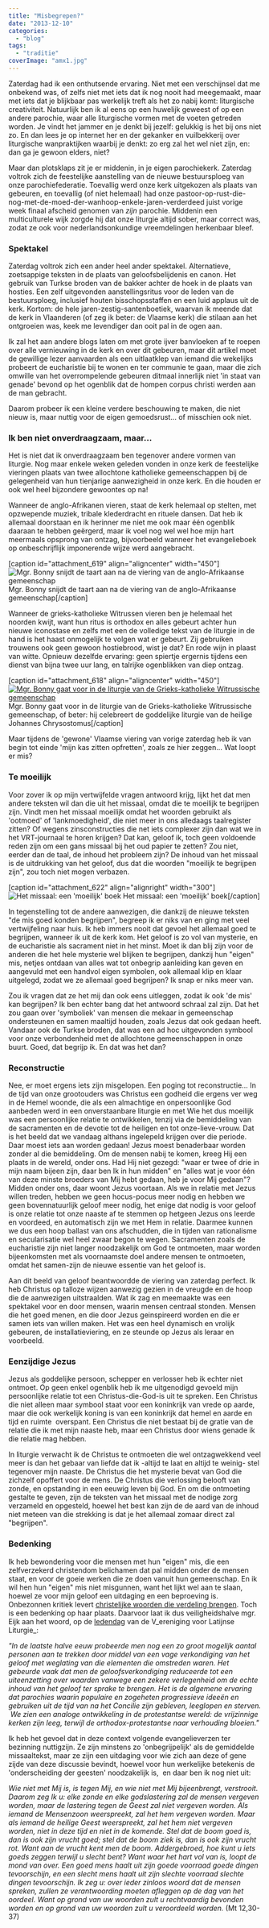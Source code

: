 ```yaml
---
title: "Misbegrepen?"
date: "2013-12-10"
categories: 
  - "blog"
tags: 
  - "traditie"
coverImage: "amx1.jpg"
---
```


Zaterdag had ik een onthutsende ervaring. Niet met een verschijnsel dat me onbekend was, of zelfs niet met iets dat ik nog nooit had meegemaakt, maar met iets dat je blijkbaar pas werkelijk treft als het zo nabij komt: liturgische creativiteit. Natuurlijk ben ik al eens op een huwelijk geweest of op een andere parochie, waar alle liturgische vormen met de voeten getreden worden. Je vindt het jammer en je denkt bij jezelf: gelukkig is het bij ons niet zo. En dan lees je op internet her en der gekanker en vuilbekkerij over liturgische wanpraktijken waarbij je denkt: zo erg zal het wel niet zijn, en: dan ga je gewoon elders, niet?

Maar dan plotsklaps zit je er middenin, in je eigen parochiekerk. Zaterdag voltrok zich de feestelijke aanstelling van de nieuwe bestuursploeg van onze parochiefederatie. Toevallig werd onze kerk uitgekozen als plaats van gebeuren, en toevallig (of niet helemaal) had onze pastoor-op-rust-die-nog-met-de-moed-der-wanhoop-enkele-jaren-verderdeed juist vorige week finaal afscheid genomen van _zijn_ parochie. Middenin een multiculturele wijk zorgde hij dat onze liturgie altijd sober, maar correct was, zodat ze ook voor nederlandsonkundige vreemdelingen herkenbaar bleef.

### Spektakel

Zaterdag voltrok zich een ander heel ander spektakel. Alternatieve, zoetsappige teksten in de plaats van geloofsbelijdenis en canon. Het gebruik van Turkse broden van de bakker achter de hoek in de plaats van hosties. Een zelf uitgevonden aanstellingsritus voor de leden van de bestuursploeg, inclusief houten bisschopsstaffen en een luid applaus uit de kerk. Kortom: de hele jaren-zestig-santenboetiek, waarvan ik meende dat de kerk in Vlaanderen (of zeg ik beter: de Vlaamse kerk) die stilaan aan het ontgroeien was, keek me levendiger dan ooit pal in de ogen aan.

Ik zal het aan andere blogs laten om met grote ijver banvloeken af te roepen over alle vernieuwing in de kerk en over dit gebeuren, maar dit artikel moet de gewillige lezer aanvaarden als een uitlaatklep van iemand die wekelijks probeert de eucharistie bij te wonen en ter communie te gaan, maar die zich omwille van het overrompelende gebeuren ditmaal innerlijk niet 'in staat van genade' bevond op het ogenblik dat de hompen corpus christi werden aan de man gebracht.

Daarom probeer ik een kleine verdere beschouwing te maken, die niet nieuw is, maar nuttig voor de eigen gemoedsrust... of misschien ook niet.

### Ik ben niet onverdraagzaam, maar...

Het is niet dat ik onverdraagzaam ben tegenover andere vormen van liturgie. Nog maar enkele weken geleden vonden in onze kerk de feestelijke vieringen plaats van twee allochtone katholieke gemeenschappen bij de gelegenheid van hun tienjarige aanwezigheid in onze kerk. En die houden er ook wel heel bijzondere gewoontes op na!

Wanneer de anglo-Afrikanen vieren, staat de kerk helemaal op stelten, met opzwepende muziek, tribale klederdracht en rituele dansen. Dat heb ik allemaal doorstaan en ik herinner me niet me ook maar één ogenblik daaraan te hebben geërgerd, maar ik voel nog wel wel hoe mijn hart meermaals opsprong van ontzag, bijvoorbeeld wanneer het evangelieboek op onbeschrijflijk imponerende wijze werd aangebracht.

\[caption id="attachment\_619" align="aligncenter" width="450"\]![Mgr. Bonny snijdt de taart aan na de viering van de anglo-Afrikaanse gemeenschap](images/naamloos.png) Mgr. Bonny snijdt de taart aan na de viering van de anglo-Afrikaanse gemeenschap\[/caption\]

Wanneer de grieks-katholieke Witrussen vieren ben je helemaal het noorden kwijt, want hun ritus is orthodox en alles gebeurt achter hun nieuwe iconostase en zelfs met een de volledige tekst van de liturgie in de hand is het haast onmogelijk te volgen wat er gebeurt. Zij gebruiken trouwens ook geen gewoon hostiebrood, wist je dat? En rode wijn in plaast van witte. Opnieuw dezelfde ervaring: geen spiertje ergernis tijdens een dienst van bijna twee uur lang, en talrijke ogenblikken van diep ontzag.

\[caption id="attachment\_618" align="aligncenter" width="450"\][![Mgr. Bonny gaat voor in de liturgie van de Grieks-katholieke Witrussische gemeenschap](images/dsc_01491.jpg)](/wp-content/uploads/2014/12/dsc_01491.jpg) Mgr. Bonny gaat voor in de liturgie van de Grieks-katholieke Witrussische gemeenschap, of beter: hij celebreert de goddelijke liturgie van de heilige Johannes Chrysostomus\[/caption\]

Maar tijdens de 'gewone' Vlaamse viering van vorige zaterdag heb ik van begin tot einde 'mijn kas zitten opfretten', zoals ze hier zeggen… Wat loopt er mis?

### Te moeilijk

Voor zover ik op mijn vertwijfelde vragen antwoord krijg, lijkt het dat men andere teksten wil dan die uit het missaal, omdat die te moeilijk te begrijpen zijn. Vindt men het missaal moeilijk omdat het woorden gebruikt als 'ootmoed' of 'lankmoedigheid', die niet meer in ons alledaags taalregister zitten? Of wegens zinsconstructies die net iets complexer zijn dan wat we in het VRT-journaal te horen krijgen? Dat kan, geloof ik, toch geen voldoende reden zijn om een gans missaal bij het oud papier te zetten? Zou niet, eerder dan de taal, de inhoud het probleem zijn? De inhoud van het missaal is de uitdrukking van het geloof, dus dat die woorden "moeilijk te begrijpen zijn", zou toch niet mogen verbazen.

\[caption id="attachment\_622" align="alignright" width="300"\]![Het missaal: een 'moeilijk' boek](/wp-content/uploads/2014/12/amx1.jpg?w=300) Het missaal: een 'moeilijk' boek\[/caption\]

In tegenstelling tot de andere aanwezigen, die dankzij de nieuwe teksten "de mis goed konden begrijpen", begreep ik er niks van en ging met veel vertwijfeling naar huis. Ik heb immers nooit dat gevoel het allemaal goed te begrijpen, wanneer ik uit de kerk kom. Het geloof is zo vol van mysterie, en de eucharistie als sacrament niet in het minst. Moet ik dan blij zijn voor de anderen die het hele mysterie wel blijken te begrijpen, dankzij hun "eigen" mis, netjes ontdaan van alles wat tot onbegrip aanleiding kan geven en aangevuld met een handvol eigen symbolen, ook allemaal klip en klaar uitgelegd, zodat we ze allemaal goed begrijpen? Ik snap er niks meer van.

Zou ik vragen dat ze het mij dan ook eens uitleggen, zodat ik ook 'de mis' kan begrijpen? Ik ben echter bang dat het antwoord schraal zal zijn. Dat het zou gaan over 'symboliek' van mensen die mekaar in gemeenschap ondersteunen en samen maaltijd houden, zoals Jezus dat ook gedaan heeft. Vandaar ook de Turkse broden, dat was een ad hoc uitgevonden symbool voor onze verbondenheid met de allochtone gemeenschappen in onze buurt. Goed, dat begrijp ik. En dat was het dan?

### Reconstructie

Nee, er moet ergens iets zijn misgelopen. Een poging tot reconstructie… In de tijd van onze grootouders was Christus een godheid die ergens ver weg in de Hemel woonde, die als een almachtige en onpersoonlijke God aanbeden werd in een onverstaanbare liturgie en met Wie het dus moeilijk was een persoonlijke relatie te ontwikkelen, tenzij via de bemiddeling van de sacramenten en de devotie tot de heiligen en tot onze-lieve-vrouw. Dat is het beeld dat we vandaag althans ingelepeld krijgen over die periode. Daar moest iets aan worden gedaan! Jezus moest benaderbaar worden zonder al die bemiddeling. Om de mensen nabij te komen, kreeg Hij een plaats in de wereld, onder ons. Had Hij niet gezegd: "waar er twee of drie in mijn naam bijeen zijn, daar ben Ik in hun midden" en "alles wat je voor één van deze minste broeders van Mij hebt gedaan, heb je voor Mij gedaan"? Midden onder ons, daar woont Jezus voortaan. Als we in relatie met Jezus willen treden, hebben we geen hocus-pocus meer nodig en hebben we geen bovennatuurlijk geloof meer nodig, het enige dat nodig is voor geloof is onze relatie tot onze naaste af te stemmen op hetgeen Jezus ons leerde en voordeed, en automatisch zijn we met Hem in relatie. Daarmee kunnen we dus een hoop ballast van ons afschudden, die in tijden van rationalisme en secularisatie wel heel zwaar begon te wegen. Sacramenten zoals de eucharistie zijn niet langer noodzakelijk om God te ontmoeten, maar worden bijeenkomsten met als voornaamste doel andere mensen te ontmoeten, omdat het samen-zijn de nieuwe essentie van het geloof is.

Aan dit beeld van geloof beantwoordde de viering van zaterdag perfect. Ik heb Christus op talloze wijzen aanwezig gezien in de vreugde en de hoop die de aanwezigen uitstraalden. Wat ik zag en meemaakte was een spektakel voor en door mensen, waarin mensen centraal stonden. Mensen die het goed menen, en die door Jezus geinspireerd worden en die er samen iets van willen maken. Het was een heel dynamisch en vrolijk gebeuren, de installatieviering, en ze steunde op Jezus als leraar en voorbeeld.

### Eenzijdige Jezus

Jezus als goddelijke persoon, schepper en verlosser heb ik echter niet ontmoet. Op geen enkel ogenblik heb ik me uitgenodigd gevoeld mijn persoonlijke relatie tot een Christus-die-God-is uit te spreken. Een Christus die niet alleen maar symbool staat voor een koninkrijk van vrede op aarde, maar die ook werkelijk koning is van een koninkrijk dat hemel en aarde en tijd en ruimte  overspant. Een Christus die niet bestaat bij de gratie van de relatie die ik met mijn naaste heb, maar een Christus door wiens genade ik die relatie mag hebben.

In liturgie verwacht ik de Christus te ontmoeten die wel ontzagwekkend veel meer is dan het gebaar van liefde dat ik -altijd te laat en altijd te weinig- stel tegenover mijn naaste. De Christus die het mysterie bevat van God die zichzelf opoffert voor de mens. De Christus die verlossing belooft van zonde, en opstanding in een eeuwig leven bij God. En om die ontmoeting gestalte te geven, zijn de teksten van het missaal met de nodige zorg verzameld en opgesteld, hoewel het best kan zijn de de aard van de inhoud niet meteen van die strekking is dat je het allemaal zomaar direct zal "begrijpen".

### Bedenking

Ik heb bewondering voor die mensen met hun "eigen" mis, die een zelfverzekerd christendom belichamen dat pal midden onder de mensen staat, en voor de goeie werken die ze doen vanuit hun gemeenschap. En ik wil hen hun "eigen" mis niet misgunnen, want het lijkt wel aan te slaan, hoewel ze voor mijn geloof een uitdaging en een beproeving is. Onbezonnen kritiek levert [christelijke woorden die verdeling brengen](http://www.rkdocumenten.nl/rkdocs/index.php?mi=680&nws=2302). Toch is een bedenking op haar plaats. Daarvoor laat ik dus veiligheidshalve mgr. Eijk aan het woord, op de [ledendag](http://vwhll.romanliturgy.org/2013.html) van de V_ereniging voor Latijnse Liturgie_:

_"In de laatste halve eeuw probeerde men nog een zo groot mogelijk aantal personen aan te trekken door middel van een vage verkondiging van het geloof met weglating van die elementen die omstreden waren. Het gebeurde vaak dat men de geloofsverkondiging reduceerde tot een uiteenzetting over waarden vanwege een zekere verlegenheid om de echte inhoud van het geloof ter sprake te brengen. Het is de algemene ervaring dat parochies waarin populaire en zogeheten progressieve ideeën en gebruiken uit de tijd van na het Concilie zijn gebleven, leeglopen en sterven.  We zien een analoge ontwikkeling in de protestantse wereld: de vrijzinnige kerken zijn leeg, terwijl de orthodox-protestantse naar verhouding bloeien."_

Ik heb het gevoel dat in deze context volgende evangelieverzen ter bezinning nuttigzijn. Ze zijn minstens zo 'onbegrijpelijk' als de gemiddelde missaaltekst, maar ze zijn een uitdaging voor wie zich aan deze of gene zijde van deze discussie bevindt, hoewel voor hun werkelijke betekenis de 'onderscheiding der geesten' noodzakelijk is,  en daar ben ik nog niet uit:

_Wie niet met Mij is, is tegen Mij, en wie niet met Mij bijeenbrengt, verstrooit. Daarom zeg Ik u: elke zonde en elke godslastering zal de mensen vergeven worden, maar de lastering tegen de Geest zal niet vergeven worden. Als iemand de Mensenzoon weerspreekt, zal het hem vergeven worden. Maar als iemand de heilige Geest weerspreekt, zal het hem niet vergeven worden, niet in deze tijd en niet in de komende. Stel dat de boom goed is, dan is ook zijn vrucht goed; stel dat de boom ziek is, dan is ook zijn vrucht rot. Want aan de vrucht kent men de boom. Addergebroed, hoe kunt u iets goeds zeggen terwijl u slecht bent? Want waar het hart vol van is, loopt de mond van over. Een goed mens haalt uit zijn goede voorraad goede dingen tevoorschijn, en een slecht mens haalt uit zijn slechte voorraad slechte dingen tevoorschijn. Ik zeg u: over ieder zinloos woord dat de mensen spreken, zullen ze verantwoording moeten afleggen op de dag van het oordeel. Want op grond van uw woorden zult u rechtvaardig bevonden worden en op grond van uw woorden zult u veroordeeld worden._ (Mt 12,30-37)
